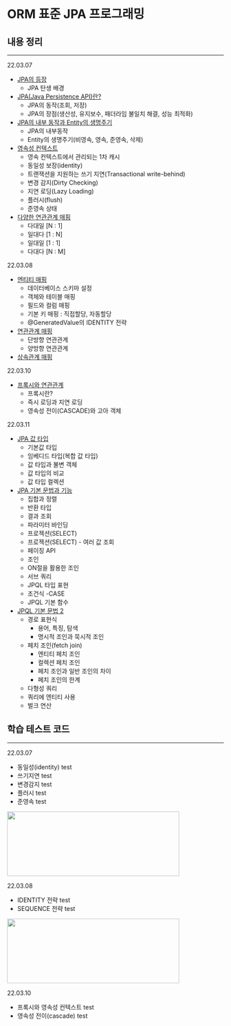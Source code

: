 # ORM 표준 JPA 프로그래밍


## 내용 정리

---

22.03.07
- [JPA의 등장](https://jddng.tistory.com/308) 
  - JPA 탄생 배경
- [JPA(Java Persistence API)란?](https://jddng.tistory.com/309)
  - JPA의 동작(조회, 저장)
  - JPA의 장점(생산성, 유지보수, 패더라임 불일치 해결, 성능 최적화)
- [JPA의 내부 동작과 Entity의 생명주기](https://jddng.tistory.com/310)
  - JPA의 내부동작
  - Entity의 생명주기(비영속, 영속, 준영속, 삭제)
- [영속성 컨텍스트](https://jddng.tistory.com/311)
  - 영속 컨텍스트에서 관리되는 1차 캐시
  - 동일성 보장(identity)
  - 트랜잭션을 지원하는 쓰기 지연(Transactional write-behind)
  - 변경 감지(Dirty Checking)
  - 지연 로딩(Lazy Loading)
  - 플러시(flush)
  - 준영속 상태
- [다양한 연관관계 매핑](https://jddng.tistory.com/314)
  - 다대일 [N : 1]
  - 일대다 [1 : N]
  - 일대일 [1 : 1]
  - 다대다 [N : M]

22.03.08
- [엔티티 매핑](https://jddng.tistory.com/312)
  - 데이터베이스 스키마 설정
  - 객체와 테이블 매핑
  - 필드와 컬럼 매핑
  - 기본 키 매핑 : 직접할당, 자동할당
  - @GeneratedValue의 IDENTITY 전략
- [연관관계 매핑](https://jddng.tistory.com/313)
  - 단방향 연관관계
  - 양방향 연관관계
- [상속관계 매핑](https://jddng.tistory.com/315)

22.03.10
- [프록시와 연관관계](https://jddng.tistory.com/316)
  - 프록시란?
  - 즉시 로딩과 지연 로딩
  - 영속성 전이(CASCADE)와 고아 객체

22.03.11
- [JPA 값 타입](https://jddng.tistory.com/317)
  - 기본값 타입
  - 임베디드 타입(복합 값 타입)
  - 값 타입과 불변 객체
  - 값 타입의 비교
  - 값 타입 컬렉션
- [JPA 기본 문법과 기능](https://jddng.tistory.com/318)
  - 집합과 정렬
  - 반환 타입
  - 결과 조회
  - 파라미터 바인딩
  - 프로젝션(SELECT)
  - 프로젝션(SELECT) - 여러 값 조회
  - 페이징 API
  - 조인
  - ON절을 활용한 조인
  - 서브 쿼리
  - JPQL 타입 표현
  - 조건식 -CASE
  - JPQL 기본 함수
- [JPQL 기본 문법 2](https://jddng.tistory.com/319)
  - 경로 표현식
    - 용어, 특징, 탐색
    - 명시적 조인과 묵시적 조인
  - 페치 조인(fetch join)
    - 엔티티 페치 조인
    - 컬렉션 페치 조인
    - 페치 조인과 일반 조인의 차이
    - 페치 조인의 한계
  - 다형성 쿼리
  - 쿼리에 엔티티 사용
  - 벌크 연산


## 학습 테스트 코드

---

22.03.07
- 동일성(identity) test
- 쓰기지연 test
- 변경감지 test
- 플러시 test
- 준영속 test

<img src="https://user-images.githubusercontent.com/97331219/157183179-1a58d084-a225-4fbb-8052-b58b87932b39.png" width="400" height="150">



22.03.08
- IDENTITY 전략 test
- SEQUENCE 전략 test

<img src="https://user-images.githubusercontent.com/97331219/157183411-2d6747a6-6ba8-4dc9-9981-6bfab2614d2a.png" width="400" height="150">

22.03.10
- 프록시와 영속성 컨텍스트 test
- 영속성 전이(cascade) test